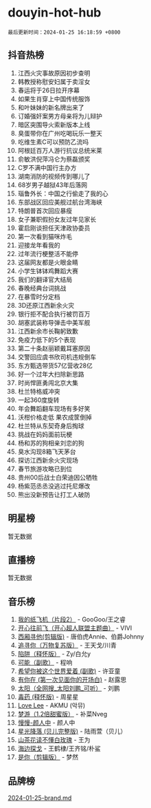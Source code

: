 # douyin-hot-hub

`最后更新时间：2024-01-25 16:18:59 +0800`

## 抖音热榜

1. 江西火灾事故原因初步查明
1. 韩教授称慰安妇属于卖淫女
1. 春运将于26日拉开序幕
1. 如果生肖穿上中国传统服饰
1. 和叶妹妹的新名牌出来了
1. 订婚强奸案男方母亲将为儿辩护
1. 暗区突围导火索新版本上线
1. 臭蛋带你在广州吃喝玩乐一整天
1. 吃维生素C可以预防乙流吗
1. 阿根廷百万人游行抗议总统米莱
1. 俞敏洪倪萍冯仑为蔡磊颁奖
1. C罗不满中国行主办方
1. 湖南消防的视频传到哪儿了
1. 68岁男子越狱43年后落网
1. 瑙鲁外长：中国之行偷走了我的心
1. 东部战区回应美舰过航台湾海峡
1. 特朗普首次回应暴瘦
1. 女子兼职假扮女友过年见家长
1. 霍启刚谈担任天津政协委员
1. 第一次看到猫咪炸毛
1. 迎接龙年看我的
1. 过年流行梗整活不能停
1. 这届网友都是火眼金睛
1. 小学生钵钵鸡舞蹈大赛
1. 我们的翻译官大结局
1. 春晚经典台词挑战
1. 在暴雪时分定档
1. 3D还原江西新余火灾
1. 银行拒不配合执行被罚百万
1. 胡塞武装称导弹击中美军舰
1. 江西新余市长鞠躬致歉
1. 免疫力低下的5个表现
1. 第二十条赵丽颖戴耳塞原因
1. 交警回应虞书欣司机违规倒车
1. 东方甄选带货57亿营收28亿
1. 好一个过年大扫除新思路
1. 时尚悍匪勇闯北京大集
1. 杜兰特格威冲突
1. 一起360度旋转
1. 年会舞蹈翻车现场有多好笑
1. 沃柑价格走低 果农成筐倒掉
1. 杜兰特从东契奇身后掏球
1. 挑战在妈妈面前玩梗
1. 杨和苏的狗相亲刘恋的狗
1. 臭水沟现8箱飞天茅台
1. 探访江西新余火灾现场
1. 春节旅游攻略已到位
1. 贵州00后战士白荣迪因公牺牲
1. 杨紫范丞丞没逃过托尼爆改
1. 熊出没新预告让打工人破防

## 明星榜

暂无数据

## 直播榜

暂无数据

## 音乐榜

1. [我的纸飞机（片段2）](https://sf86-cdn-tos.douyinstatic.com/obj/tos-cn-ve-2774/oM2ZrKcg2CD5AeRB2gkeXOFB1IxAGJdZPazYHf) - GooGoo/王之睿
1. [开心往前飞（开心超人联盟主题曲）](https://sf86-cdn-tos.douyinstatic.com/obj/tos-cn-ve-2774/9d8fb7c82cf1421fb93a9fe925275e0a) - VIVI
1. [西厢寻他(剪辑版)](https://sf86-cdn-tos.douyinstatic.com/obj/tos-cn-ve-2774/oUsAVfAQKlRNxEv5qxvIB8o5qmIWUcXbzJKJhw) - 唐伯虎Annie、伯爵Johnny
1. [追寻你（万物复苏版）](https://sf86-cdn-tos.douyinstatic.com/obj/tos-cn-ve-2774/oYeAZJsbjIDit9APmBg8u6uDUQnHmoCf3gbo74) - 王天戈/川青
1. [陷阱（释怀版）](https://sf86-cdn-tos.douyinstatic.com/obj/tos-cn-ve-2774/oE8C21LeZrzKLDFfQYgMzx4GAIHageG5IzayY7) - Zy/白允y
1. [可能（副歌）](https://sf86-cdn-tos.douyinstatic.com/obj/tos-cn-ve-2774/cde1731888894259b333569393c2fb51) - 程响
1. [希望你被这个世界爱着 (副歌)](https://sf3-cdn-tos.douyinstatic.com/obj/tos-cn-ve-2774/oUHCmWQfZlE3QQBKBeD8rCFLpJzPgCpImhsxMt) - 许亚童
1. [有你在 (第一次见面你的开场白)](https://sf86-cdn-tos.douyinstatic.com/obj/tos-cn-ve-2774/oAthrQ3ClJBfI57uBoFEgNDYtNCZ0TSYQQfxQ0) - 赵露思
1. [太阳（全网搜_太阳刘鹏_可听）](https://sf86-cdn-tos.douyinstatic.com/obj/tos-cn-ve-2774/ogWbyIQnlBFImVbeDocRdCIYtBHlbJXgfZMvgz) - 刘鹏
1. [毒药 (释怀版)](https://sf6-cdn-tos.douyinstatic.com/obj/tos-cn-ve-2774/oYILMEAzspdZBIzy4frJNB8ZHPHWAhiwowd4Ad) - 周星星
1. [Love Lee](https://sf86-cdn-tos.douyinstatic.com/obj/tos-cn-ve-2774/o05GbkJGbCBTdDnMtB0fwOYgkeZp23vrWQDQBS) - AKMU (악뮤)
1. [梦游（1.2倍甜蜜版）](https://sf6-cdn-tos.douyinstatic.com/obj/tos-cn-ve-2774/o4gyAUm8hwufoEABmwVIiQtHsFuGzAEEWtNMzo) - 补菜Nveg
1. [慢慢-颜人中](https://sf3-cdn-tos.douyinstatic.com/obj/tos-cn-ve-2774/ocjHNfBXdBxQNC8ZGAeoLMFTUgtBg8bkExunDC) - 颜人中
1. [星光降落 (贝儿完整版)](https://sf86-cdn-tos.douyinstatic.com/obj/tos-cn-ve-2774/okwB9hAwyAtsFFkFBzAX1hOOfQuIoMNs0W2Mwr) - 陆雨萱（贝儿）
1. [山茶花读不懂白玫瑰](https://sf86-cdn-tos.douyinstatic.com/obj/tos-cn-ve-2774/osfn8B7DktrRHEPJgPCfDbw7QDQEkwC16BxZg9) - 王为
1. [海边探戈](https://sf86-cdn-tos.douyinstatic.com/obj/tos-cn-ve-2774/os9gE0VQCGqt6VQkZDyBBYvfSDY0QFe3vVmubn) - 王鹤棣/王齐铭/朴鲨
1. [是你（剪辑版）](https://sf86-cdn-tos.douyinstatic.com/obj/tos-cn-ve-2774/46019dae783c4c969944217fe1cfafc4) - 梦然

## 品牌榜

[2024-01-25-brand.md](2024-01-25-brand.md)
